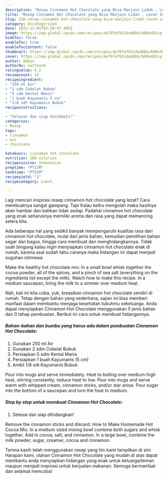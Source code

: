 ```yaml
---
description: "Resep Cinnamon Hot Chocolate yang Bisa Manjain Lidah , Lezat Sekali"
title: "Resep Cinnamon Hot Chocolate yang Bisa Manjain Lidah , Lezat Sekali"
slug: 236-resep-cinnamon-hot-chocolate-yang-bisa-manjain-lidah-lezat-sekali
category: Uncategorized
date: 2022-12-01T05:58:47.495Z
image: https://img-global.cpcdn.com/recipes/4e707efb51dad6bb/680x482cq70/cinnamon-hot-chocolate-foto-resep-utama.jpg
hideToc: false
enableToc: true
enableTocContent: false
thumbnail: https://img-global.cpcdn.com/recipes/4e707efb51dad6bb/680x482cq70/cinnamon-hot-chocolate-foto-resep-utama.jpg
cover: https://img-global.cpcdn.com/recipes/4e707efb51dad6bb/680x482cq70/cinnamon-hot-chocolate-foto-resep-utama.jpg
author: Admin
authorAv: notfound
ratingvalue: 4.2
reviewcount: 13
recipeingredient:
- "250 ml Air"
- "2 sdm Cokelat Bubuk"
- "5 sdm Kental Manis"
- "1 buah Kayumanis 5 cm"
- "1/8 sdt Kayumanis Bubuk"
recipeinstructions:

- "Selesai dan siap dinikmati!"
categories:
- Resep
tags:
- cinnamon
- hot
- chocolate

katakunci: cinnamon hot chocolate 
nutrition: 280 calories
recipecuisine: Indonesian
preptime: "PT17M"
cooktime: "PT51M"
recipeyield: "1"
recipecategory: Lunch

---
```



Lagi mencari inspirasi resep cinnamon hot chocolate yang lezat? Cara membuatnya sangat gampang. Tapi Kalau keliru mengolah maka hasilnya akan hambar dan bahkan tidak sedap. Padahal cinnamon hot chocolate yang enak seharusnya memiliki aroma dan rasa yang dapat memancing selera kita.


Ada beberapa hal yang sedikit banyak mempengaruhi kualitas rasa dari cinnamon hot chocolate, mulai dari jenis bahan, kemudian pemilihan bahan segar dan bagus, hingga cara membuat dan menghidangkannya. Tidak usah bingung kalau ingin menyiapkan cinnamon hot chocolate enak di rumah, karena asal sudah tahu caranya maka hidangan ini dapat menjadi suguhan istimewa.

Make the healthy hot chocolate mix: In a small bowl whisk together the cocoa powder, all of the spices, and a pinch of sea salt (everything on the ingredients list except the milk). Watch how to make this recipe. In a medium saucepan, bring the milk to a simmer over medium heat.


Nah, kali ini kita coba, yuk, kreasikan cinnamon hot chocolate sendiri di rumah. Tetap dengan bahan yang sederhana, sajian ini bisa memberi manfaat dalam membantu menjaga kesehatan tubuhmu sekeluarga. Anda dapat menyiapkan Cinnamon Hot Chocolate menggunakan 5 jenis bahan dan 0 tahap pembuatan. Berikut ini cara untuk membuat hidangannya.

<!--inarticleads1-->

##### Bahan-bahan dan bumbu yang harus ada dalam pembuatan Cinnamon Hot Chocolate:

1. Gunakan 250 ml Air
1. Gunakan 2 sdm Cokelat Bubuk
1. Persiapkan 5 sdm Kental Manis
1. Persiapkan 1 buah Kayumanis (5 cm)
1. Ambil 1/8 sdt Kayumanis Bubuk


Pour into mugs and serve immediately. Heat to boiling over medium-high heat, stirring constantly; reduce heat to low. Pour into mugs and serve warm with whipped cream, cinnamon sticks, and/or star anise. Pour sugar into the bottom of a saucepan and turn the heat to medium. 

<!--inarticleads2-->

##### Step by step untuk membuat Cinnamon Hot Chocolate:


1. Selesai dan siap dihidangkan!

Remove the cinnamon sticks and discard. How to Make Homemade Hot Cocoa Mix. In a medium sized mixing bowl combine both sugars and whisk together. Add in cocoa, salt, and cinnamon. In a large bowl, combine the milk powder, sugar, creamer, cocoa and cinnamon. 

Terima kasih telah menggunakan resep yang tim kami tampilkan di sini. Harapan kami, olahan Cinnamon Hot Chocolate yang mudah di atas dapat membantu anda menyiapkan hidangan yang enak untuk keluarga/teman maupun menjadi inspirasi untuk berjualan makanan. Semoga bermanfaat dan selamat mencoba!
